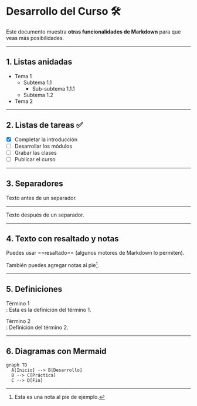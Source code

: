 # Desarrollo del Curso 🛠️

Este documento muestra **otras funcionalidades de Markdown** para que veas más posibilidades.

---

## 1. Listas anidadas

- Tema 1
  - Subtema 1.1
    - Sub-subtema 1.1.1
  - Subtema 1.2
- Tema 2

---

## 2. Listas de tareas ✅

- [x] Completar la introducción
- [ ] Desarrollar los módulos
- [ ] Grabar las clases
- [ ] Publicar el curso

---

## 3. Separadores

Texto antes de un separador.

***

Texto después de un separador.

---

## 4. Texto con resaltado y notas

Puedes usar ==resaltado== (algunos motores de Markdown lo permiten).  

También puedes agregar notas al pie[^1].

[^1]: Esta es una nota al pie de ejemplo.

---

## 5. Definiciones

Término 1  
:   Esta es la definición del término 1.

Término 2  
:   Definición del término 2.

---

## 6. Diagramas con Mermaid

```mermaid
graph TD
  A[Inicio] --> B[Desarrollo]
  B --> C[Práctica]
  C --> D[Fin]
```